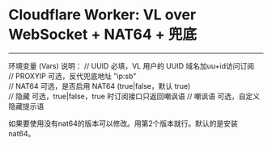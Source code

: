 
# Cloudflare Worker: VL over WebSocket + NAT64 + 兜底
 ----------------------------------------------------


环境变量 (Vars) 说明：
//   UUID        必填，VL 用户的 UUID 域名加uu+id访问订阅                 
//   PROXYIP     可选，反代兜底地址 "ip:sb"     
//   NAT64       可选，是否启用 NAT64 (true|false，默认 true)      
//   隐藏        可选，true|false，true 时订阅接口只返回嘲讽语
//   嘲讽语      可选，自定义隐藏提示语                          



如果要使用没有nat64的版本可以修改。用第2个版本就行。默认的是安装nat64。
